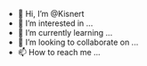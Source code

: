 - 👋 Hi, I’m @Kisnert
- 👀 I’m interested in ...
- 🌱 I’m currently learning ...
- 💞️ I’m looking to collaborate on ...
- 📫 How to reach me ...

<!---
Kisnert/Kisnert is a ✨ special ✨ repository because its `README.md` (this file) appears on your GitHub profile.
You can click the Preview link to take a look at your changes.
--->
